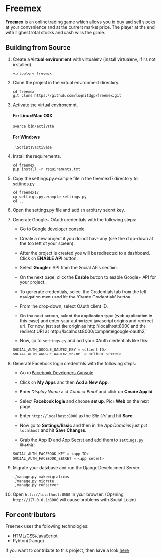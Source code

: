 # Freemex

**Freemex** is an online trading game which allows you to buy and sell stocks at your convenience and at the current market price. The player at the end with highest total stocks and cash wins the game.


## Building from Source

1. Create a **virtual environment** with virtualenv (install virtualenv, if its not installed).

    ```
    virtualenv freemex

    ```

2. Clone the project in the virtual environment directory.

    ```
    cd freemex
    git clone https://github.com/lugnitdgp/freemex.git

    ```

3. Activate the virtual environemnt.

    #### For Linux/Mac OSX   
    ```
    source bin/activate

    ```

    #### For Windows
    ```
    .\Scripts\activate

    ```

4. Install the requirements.

    ```
    cd freemex
    pip install -r requirements.txt

    ```

5. Copy the settings.py.example file in the freemex17 directory to settings.py

    ```
    cd freemex17
    cp settings.py.example settings.py
    cd ..

    ```

6. Open the settings.py file and add an arbitary secret key.

7. Generate Google+ OAuth credentials with the following steps:

    + Go to [Google developer console](https://console.developers.google.com/)    

    + Create a new project if you do not have any (see the drop-down at the top left of your screen).

    + After the project is created you will be redirected to a dashboard. Click on **ENABLE API** button.

    + Select **Google+** API from the Social APIs section.
    + On the next page, click the **Enable** button to enable Google+ API for your project.

    + To generate credentials, select the Credentials tab from the left navigation menu and hit the ‘Create Credentials’ button.

    + From the drop-down, select OAuth client ID.

    + On the next screen, select the application type (web application in this case) and enter your authorized javascript origins and redirect uri. For now, just set the origin as http://localhost:8000 and the redirect URI as http://localhost:8000/complete/google-oauth2/

    + Now, go to `settings.py` and add your OAuth credentials like this:

    ```python
    SOCIAL_AUTH_GOOGLE_OAUTH2_KEY = <client ID>
    SOCIAL_AUTH_GOOGLE_OAUTH2_SECRET = <client secret>

    ```

8. Generate Facebook login credentials with the following steps:

    + Go to [Facebook Developers Console](https://developers.facebook.com/)

    + Click on **My Apps** and then **Add a New App**.

    + Enter _Display Name_ and _Contact Email_ and click on **Create App Id**.

    + Select **Facebook login** and choose **set up**. Pick **Web** on the next page.

    + Enter `http://localhost:8000` as the _Site Url_ and hit **Save**.

    + Now go to **Settings/Basic** and then in the _App Domains_ just put `localhost` and hit **Save Changes**.

    + Grab the App ID and App Secret and add them to `settings.py` likethis:

    ```python
    SOCIAL_AUTH_FACEBOOK_KEY = <app ID>
    SOCIAL_AUTH_FACEBOOK_SECRET = <app secret>

    ```

9.  Migrate your database and run the Django Development Server.

    ```
    ./manage.py makemigrations
    ./manage.py migrate
    ./manage.py runserver

    ```

10. Open `http://localhost:8000` in your browser. (Opening `http://127.0.0.1:8000` will cause problems with Social Login)

## For contributors

Freemex uses the following technologies:

+ HTML/CSS/JavaScript
+ Pyhton(Django)

If you want to contribute to this project, then have a look [here](https://github.com/lugnitdgp/freemex/blob/master/CONTRIBUTING.md)
